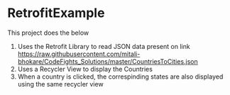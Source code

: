 # RetrofitExample

This project does the below
1. Uses the Retrofit Library to read JSON data present on link https://raw.githubusercontent.com/mitali-bhokare/CodeFights_Solutions/master/CountriesToCities.json
2. Uses a Recycler View to display the Countries
3. When a country is clicked, the correspinding states are also displayed using the same recycler view
